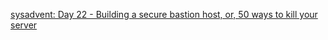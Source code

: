 
[sysadvent: Day 22 - Building a secure bastion host, or, 50 ways to kill your server](https://sysadvent.blogspot.com/2017/12/day-22-building-secure-bastion-host-or.html)
